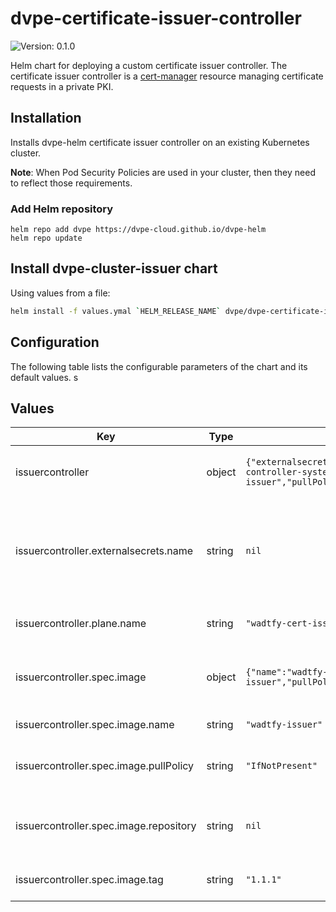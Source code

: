 # dvpe-certificate-issuer-controller

![Version: 0.1.0](https://img.shields.io/badge/Version-0.1.0-informational?style=flat-square)

Helm chart for deploying a custom certificate issuer controller. The certificate issuer controller is a [cert-manager](https://cert-manager.io/docs/) resource managing certificate requests in a private PKI.

## Installation
Installs dvpe-helm certificate issuer controller on an existing Kubernetes cluster.

**Note**: When Pod Security Policies are used in your cluster, then they need to reflect those requirements.

### Add Helm repository

```shell
helm repo add dvpe https://dvpe-cloud.github.io/dvpe-helm
helm repo update
```

## Install dvpe-cluster-issuer chart

Using values from a file:

```bash
helm install -f values.ymal `HELM_RELEASE_NAME` dvpe/dvpe-certificate-issuer-controller
```

## Configuration

The following table lists the configurable parameters of the chart and its default values.
s
## Values

| Key | Type | Default | Description |
|-----|------|---------|-------------|
| issuercontroller | object | `{"externalsecrets":{"name":null},"plane":{"name":"wadtfy-cert-issuer-controller-system"},"spec":{"image":{"name":"wadtfy-issuer","pullPolicy":"IfNotPresent","repository":null,"tag":"1.1.1"}}}` | -----------------------------# |
| issuercontroller.externalsecrets.name | string | `nil` | The name of the external secret key containing the docker credentials for this deployment |
| issuercontroller.plane.name | string | `"wadtfy-cert-issuer-controller-system"` | Name of the Controller Plane |
| issuercontroller.spec.image | object | `{"name":"wadtfy-issuer","pullPolicy":"IfNotPresent","repository":null,"tag":"1.1.1"}` | Name of issuer-controller deployment image |
| issuercontroller.spec.image.name | string | `"wadtfy-issuer"` | The image name to use. |
| issuercontroller.spec.image.pullPolicy | string | `"IfNotPresent"` | The default rule for downloading images. |
| issuercontroller.spec.image.repository | string | `nil` | The docker repository to pull the service image from. |
| issuercontroller.spec.image.tag | string | `"1.1.1"` | The image version to use. |

